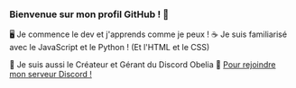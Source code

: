 ### Bienvenue sur mon profil GitHub ! 👋

🖥️ Je commence le dev et j'apprends comme je peux !
☕ Je suis familiarisé avec le JavaScript et le Python ! (Et l'HTML et le CSS)

📍 Je suis aussi le Créateur et Gérant du Discord Obelia
🔗 <a href="https://discord.gg/qEV4YZj" rel="nofollow">Pour rejoindre mon serveur Discord !</a>
